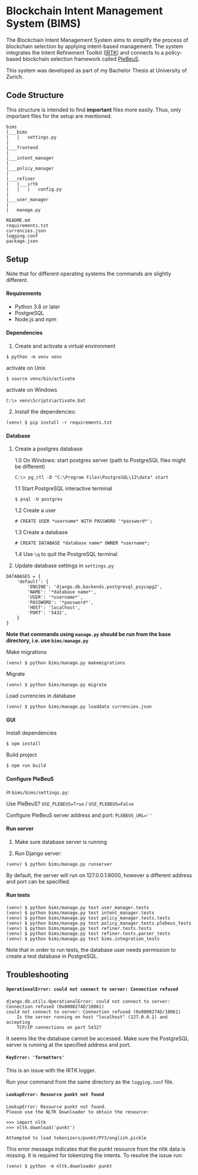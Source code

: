 # Blockchain Intent Management System (BIMS)

The Blockchain Intent Management System aims to simplify the process of 
blockchain selection by applying intent-based management. The system integrates 
the Intent Refinement Toolkit ([IRTK](https://gitlab.ifi.uzh.ch/scheid/irtk-code))
and connects to a policy-based blockchain selection framework called 
[PleBeuS](https://gitlab.ifi.uzh.ch/scheid/plebeus).

This system was developed as part of my Bachelor Thesis at University of Zurich.

## Code Structure

This structure is intended to find **important** files more easily. Thus, only important
files for the setup are mentioned.

```
bims
|___bims
|   |   settings.py
|
|___frontend
|
|___intent_manager
|
|___policy_manager
|
|___refiner
|   |___irtk
|   |   |   config.py
|
|___user_manager
|
|   manage.py

README.md
requirements.txt
currencies.json
logging.conf
package.json
```


## Setup

Note that for different operating systems the commands are slightly different.

#### Requirements
* Python 3.8 or later
* PostgreSQL
* Node.js and npm

#### Dependencies

1. Create and activate a virtual environment

```
$ python -m venv venv
```

activate on Unix
```
$ source venv/bin/activate
```

activate on Windows
```
C:\> venv\Scripts\activate.bat
```

2. Install the dependencies:

```
(venv) $ pip install -r requirements.txt
```

#### Database

1. Create a postgres database

    1.0 On Windows: start postgres server (path to PostgreSQL files might be different)
    ```
    C:\> pg_ctl -D "C:\Program Files\PostgreSQL\12\data" start
    ```

    1.1 Start PostgreSQL interactive terminal
    
    ```
    $ psql -U postgres
    ```
    
    1.2 Create a user
    ```
    # CREATE USER *username* WITH PASSWORD '*password*';  
    ```
    
    1.3 Create a database
    ```
    # CREATE DATABASE *database name* OWNER *username*;  
    ```
    
    1.4 Use `\q` to quit the PostgreSQL terminal

2. Update database settings in `settings.py`

```
DATABASES = {
    'default': {
        'ENGINE': 'django.db.backends.postgresql_psycopg2',
        'NAME': '*database name*',
        'USER': '*username*',
        'PASSWORD': '*password*',
        'HOST': 'localhost',
        'PORT': '5432',
    }
}
```

**Note that commands using `manage.py` should be run from the base directory, i.e. use `bims/manage.py`**

Make migrations

```
(venv) $ python bims/manage.py makemigrations
```

Migrate

```
(venv) $ python bims/manage.py migrate
```

Load currencies in database

```
(venv) $ python bims/manage.py loaddata currencies.json
```

#### GUI

Install dependencies
```
$ npm install
```

Build project
```
$ npm run build
```

#### Configure PleBeuS

in `bims/bims/settings.py`:

Use PleBeuS?
`USE_PLEBEUS=True` / `USE_PLEBEUS=False`

Configure PleBeuS server address and port: `PLEBEUS_URL=''`


#### Run server

1. Make sure database server is running

2. Run Django server:
```
(venv) $ python bims/manage.py runserver
```
By default, the server will run on 127.0.0.1:8000, however a different address and port
can be specified.


#### Run tests

```
(venv) $ python bims/manage.py test user_manager.tests
(venv) $ python bims/manage.py test intent_manager.tests
(venv) $ python bims/manage.py test policy_manager.tests.tests
(venv) $ python bims/manage.py test policy_manager.tests.plebeus_tests
(venv) $ python bims/manage.py test refiner.tests.tests
(venv) $ python bims/manage.py test refiner.tests.parser_tests
(venv) $ python bims/manage.py test bims.integration_tests
```

Note that in order to run tests, the database user needs permission to create a test database
in PostgreSQL.

## Troubleshooting

#### ```OperationalError: could not connect to server: Connection refused```

```
django.db.utils.OperationalError: could not connect to server: Connection refused (0x0000274D/10061)
could not connect to server: Connection refused (0x0000274D/10061)
	Is the server running on host "localhost" (127.0.0.1) and accepting
	TCP/IP connections on port 5432?
```

It seems like the database cannot be accessed. Make sure the PostgreSQL server is 
running at the specified address and port.


#### ```KeyError: 'formatters'```

This is an issue with the IRTK logger.

Run your command from the same directory as the `logging.conf` file. 


#### ```LookupError: Resource punkt not found```

```
LookupError: Resource punkt not found.
Please use the NLTK Downloader to obtain the resource:

>>> import nltk
>>> nltk.download('punkt')

Attempted to load tokenizers/punkt/PY3/english.pickle
```

This error message indicates that the punkt resource from the nltk data is missing.
It is required for tokenizing the intents.
To resolve the issue run:

```console
(venv) $ python -m nltk.downloader punkt
```
